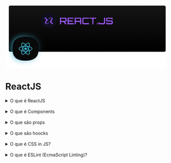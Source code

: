 ![ReactJS](./cover.png)

# ReactJS

<details>
  <summary>O que é ReactJS</summary>
  É uma ferramenta que auxilia na construção de UIs altamente interativas, ReactJS pode ser acoplados a outros ambientes Vr, Tv, Mobile, etc. <br />
  <b>SPA - Single Page Application / Aplicação de Página Única:</b> É um conceito de se trabalhar com a parte visual diferente do conceito tradicional como páginas estáticas e/ou tendo a necessidade de cada requisição recarregar todo o projeto para trazer novos dados. Hoje em dia com ferraments/SPAs  é possível recarregar somente onde os dados necessitam de atualizações. <br />
  <b>Estático:</b> O conteúdo/infomações não mudam com frequência, não faz requisições com frequência, geralmente os dados/informações da inseridos de forma manual no código/hardcode. <br />
  Geralmente construídos com HTML, CSS (framework CSS) e JS. <br />
  <b>Dinâmico:</b> O conteúdo/informações mudam com frequência, tem necessidade de estar fazendo requisições para manter os dados atualizados. <br />
  Geralmente construído com frameworks front-end + frameworks Back-end + banco de dados. <br />
  <b>SSR - Server Side Rendering / Renderização do Lado do Servidor:</b> É um Rendering pattern que consiste em renderizar o conteúdo no server-side, ou seja, na requisição das informações o servidor contém tanto código Back-end como Front-end, então ele processa os dados e gera o Front-end enviando os dados solicitados. <br />
  <b>CSR - Client Side Rendering / Renderização do Lado do Cliente:</b> É um Rendering pattern que consiste em renderizar o conteúdo no client-side, ou seja, na requisição das informações o servidor processa os dados e envia geralmente em JSON para serem exibidos no Front-end (Desktop, Mobile, VR, etc). <br />
  <b>Babel:</b> ReactJS utiliza este transpiler para converter código ESNext para uma versão anterior que os browsers tenham suporte. <br />
  <b>Webpack:</b> ReactJS utiliza este bundler para unir diversos arquivos e compor a aplicação. <br />
  <b>Vite:</b> É uma ferramenta mais performática que auxilia a construção de Front-end, possui internamente transpiler e bundler. <br />
</details>
<br />

<details>
  <summary>O que é Components</summary>
  É uma forma de desacoplar um parte da interface e que possa ser replicado em outras partes com informações diferentes. <br />
  É composto por uma função que retorna "HTML + JS = .jsx". <br />
</details>
<br />

<details>
  <summary>O que são props</summary>
  São valores que os componentes podem receber para transitar valores entre sí. <br />
</details>
<br />

<details>
  <summary>O que são hoocks</summary>
  <b>states</b>. <br />
  <b>useEffect</b>. <br />
  <b>custom Hooks</b>. <br />
</details>
<br />

<details>
  <summary>O que é CSS in JS?</summary>
  É uma forma de estilizar os componentes com sintaxe JS. <br />
  <b>Styled-Components:</b> É um pacote que permite estilizar as aplicações em ReactJS com CSS in JS. É necessário do pacote de types <b>npm i @types/styled-components -D</b>. <br />
  Styled-Components possui algumas vantagens como: auxiliar na estilização dinâmica dos componentes, nomear classes únicas evitando conflitos de estilos. <br />
</details>
<br />

<details>
  <summary>O que é ESLint (EcmaScript Linting)?</summary>
  É um processo de validar que o código segue um padrão que pode ser definido pela equipe (tab: 2, ; no final, aspas simples (' ')). <br />

</details>
<br />
